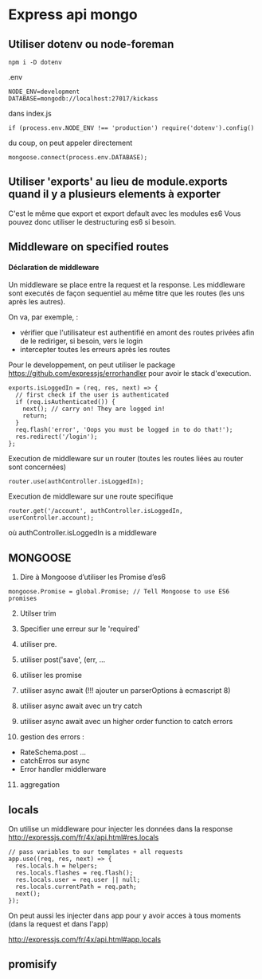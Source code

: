 # Express api mongo

## Utiliser dotenv ou node-foreman

```
npm i -D dotenv
```

.env
```
NODE_ENV=development
DATABASE=mongodb://localhost:27017/kickass
```

dans index.js
```
if (process.env.NODE_ENV !== 'production') require('dotenv').config()
```

du coup, on peut appeler directement
```
mongoose.connect(process.env.DATABASE);
```

## Utiliser 'exports' au lieu de module.exports quand il y a plusieurs elements à exporter

C'est le même que export et export default avec les modules es6
Vous pouvez donc utiliser le destructuring es6 si besoin.

## Middleware on specified routes

#### Déclaration de middleware

Un middleware se place entre la request et la response. Les middleware sont executés de façon sequentiel au même titre que  les routes (les uns après les autres).

On va, par exemple, :
- vérifier que l'utilisateur est authentifié en amont des routes privées afin de le rediriger, si besoin, vers le login
- intercepter toutes les erreurs après les routes

Pour le developpement, on peut utiliser le package https://github.com/expressjs/errorhandler pour avoir le stack d'execution.

```
exports.isLoggedIn = (req, res, next) => {
  // first check if the user is authenticated
  if (req.isAuthenticated()) {
    next(); // carry on! They are logged in!
    return;
  }
  req.flash('error', 'Oops you must be logged in to do that!');
  res.redirect('/login');
};
```
Execution de middleware sur un router (toutes les routes liées au router sont concernées)
```
router.use(authController.isLoggedIn);
```
Execution de middleware sur une route specifique
```
router.get('/account', authController.isLoggedIn, userController.account);
```
où authController.isLoggedIn is a middleware

## MONGOOSE

1. Dire à Mongoose d’utiliser les Promise d’es6
```
mongoose.Promise = global.Promise; // Tell Mongoose to use ES6 promises
```

2. Utilser trim

3. Specifier une erreur sur le 'required'

4. utiliser pre.

5. utiliser post('save', (err, ...

6. utiliser les promise

7. utiliser async await (!!! ajouter un parserOptions à ecmascript 8)

8. utiliser async await avec un try catch

9. utiliser async await avec un higher order function to catch errors

10. gestion des errors :

  * RateSchema.post ...
  * catchErros sur async
  * Error handler middlerware

 11. aggregation

## locals

On utilise un middleware pour injecter les données dans la response
http://expressjs.com/fr/4x/api.html#res.locals

```
// pass variables to our templates + all requests
app.use((req, res, next) => {
  res.locals.h = helpers;
  res.locals.flashes = req.flash();
  res.locals.user = req.user || null;
  res.locals.currentPath = req.path;
  next();
});
```
On peut aussi les injecter dans app pour y avoir acces à tous moments (dans la request et dans l'app)

http://expressjs.com/fr/4x/api.html#app.locals

## promisify
